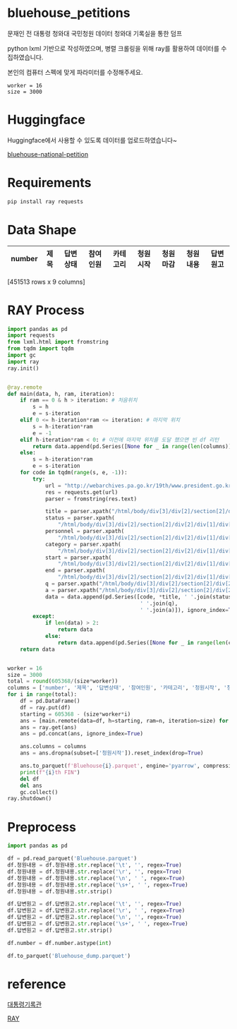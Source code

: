 # bluehouse_petitions
문재인 전 대통령 청와대 국민청원 데이터 청와대 기록실을 통한 덤프

python lxml 기반으로 작성하였으며, 병렬 크롤링을 위해 ray를 활용하여 데이터를 수집하였습니다.

본인의 컴퓨터 스펙에 맞게 파라미터를 수정해주세요.

```
worker = 16
size = 3000
```

# Huggingface

Huggingface에서 사용할 수 있도록 데이터를 업로드하였습니다~

[bluehouse-national-petition](https://huggingface.co/datasets/dev7halo/bluehouse-national-petition)

# Requirements

```python
pip install ray requests
```

# Data Shape 

|number|제목|답변상태|참여인원|카테고리|청원시작|청원마감|청원내용|답변원고|
|---|---|---|---|---|---|---|---|---|

[451513 rows x 9 columns]

# RAY Process

```python
import pandas as pd
import requests
from lxml.html import fromstring
from tqdm import tqdm
import gc
import ray
ray.init()


@ray.remote
def main(data, h, ram, iteration):
    if ram == 0 & h > iteration: # 처음위치
        s = h
        e = s-iteration
    elif 0 <= h-iteration*ram <= iteration: # 마지막 위치
        s = h-iteration*ram
        e = -1
    elif h-iteration*ram < 0: # 이전에 마지막 위치를 도달 했으면 빈 df 리턴
        return data.append(pd.Series([None for _ in range(len(columns))]), ignore_index=True)
    else:
        s = h-iteration*ram
        e = s-iteration
    for code in tqdm(range(s, e, -1)):
        try:
            url = "http://webarchives.pa.go.kr/19th/www.president.go.kr/petitions/{}".format(code)
            res = requests.get(url)
            parser = fromstring(res.text)

            title = parser.xpath("/html/body/div[3]/div[2]/section[2]/div[2]/div[1]/div[2]/div[1]/div/h3/text()")
            status = parser.xpath(
                "/html/body/div[3]/div[2]/section[2]/div[2]/div[1]/div[2]/div[1]/div/div[1]/h4/text()")
            personnel = parser.xpath(
                "/html/body/div[3]/div[2]/section[2]/div[2]/div[1]/div[2]/div[1]/div/h2/span/text()")
            category = parser.xpath(
                "/html/body/div[3]/div[2]/section[2]/div[2]/div[1]/div[2]/div[1]/div/div[2]/ul/li[1]/text()")
            start = parser.xpath(
                "/html/body/div[3]/div[2]/section[2]/div[2]/div[1]/div[2]/div[1]/div/div[2]/ul/li[2]/text()")
            end = parser.xpath(
                "/html/body/div[3]/div[2]/section[2]/div[2]/div[1]/div[2]/div[1]/div/div[2]/ul/li[3]/text()")
            q = parser.xpath("/html/body/div[3]/div[2]/section[2]/div[2]/div[1]/div[2]/div[1]/div/div[4]/div[2]/text()")
            a = parser.xpath("/html/body/div[3]/div[2]/section[2]/div[2]/div[1]/div[2]/div[1]/div/div[5]/div/text()")
            data = data.append(pd.Series([code, *title, ' '.join(status), *personnel, *category, *start, *end,
                                          ' '.join(q),
                                          ' '.join(a)]), ignore_index=True)
        except:
            if len(data) > 2:
                return data
            else:
                return data.append(pd.Series([None for _ in range(len(columns))]), ignore_index=True)
    return data


worker = 16
size = 3000
total = round(605368/(size*worker))
columns = ['number', '제목', '답변상태', '참여인원', '카테고리', '청원시작', '청원마감', '청원내용', '답변원고']
for i in range(total):
    df = pd.DataFrame()
    df = ray.put(df)
    starting = 605368 - (size*worker*i)
    ans = [main.remote(data=df, h=starting, ram=n, iteration=size) for n in range(worker)]
    ans = ray.get(ans)
    ans = pd.concat(ans, ignore_index=True)

    ans.columns = columns
    ans = ans.dropna(subset=['청원시작']).reset_index(drop=True)

    ans.to_parquet(f'Bluehouse{i}.parquet', engine='pyarrow', compression='gzip', index=False)
    print(f"{i}th FIN")
    del df
    del ans
    gc.collect()
ray.shutdown()

```

# Preprocess

```python
import pandas as pd

df = pd.read_parquet('Bluehouse.parquet')
df.청원내용 = df.청원내용.str.replace('\t', '', regex=True)
df.청원내용 = df.청원내용.str.replace('\r', '', regex=True)
df.청원내용 = df.청원내용.str.replace('\n', ' ', regex=True)
df.청원내용 = df.청원내용.str.replace('\s+', ' ', regex=True)
df.청원내용 = df.청원내용.str.strip()

df.답변원고 = df.답변원고.str.replace('\t', '', regex=True)
df.답변원고 = df.답변원고.str.replace('\r', ' ', regex=True)
df.답변원고 = df.답변원고.str.replace('\n', '', regex=True)
df.답변원고 = df.답변원고.str.replace('\s+', ' ', regex=True)
df.답변원고 = df.답변원고.str.strip()

df.number = df.number.astype(int)

df.to_parquet('Bluehouse_dump.parquet')
```

# reference

[대통령기록관](http://webarchives.pa.go.kr/19th/www.president.go.kr/petitions/)

[RAY](https://www.ray.io/)
